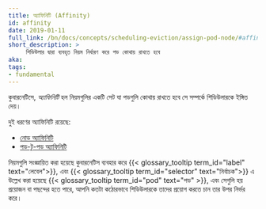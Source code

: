 ```yaml
---
title: অ্যাফিনিটি (Affinity)
id: affinity
date: 2019-01-11
full_link: /bn/docs/concepts/scheduling-eviction/assign-pod-node/#affinity-and-anti-affinity
short_description: >
     শিডিউলার দ্বারা ব্যবহৃত নিয়ম নির্ধারণ করে পড কোথায় রাখতে হবে
aka:
tags:
- fundamental
---
```


কুবারনেটিসে, _অ্যাফিনিটি_ হল নিয়মগুলির একটি সেট যা পডগুলি কোথায় রাখতে হবে সে সম্পর্কে শিডিউলারকে ইঙ্গিত দেয়।

<!--more-->
দুই ধরণের অ্যাফিনিটি রয়েছে:
* [নোড অ্যাফিনিটি](/bn/docs/concepts/scheduling-eviction/assign-pod-node/#node-affinity)
* [পড-টু-পড অ্যাফিনিটি](/bn/docs/concepts/scheduling-eviction/assign-pod-node/#inter-pod-affinity-and-ant-affinity)

নিয়মগুলি সংজ্ঞায়িত করা হয়েছে কুবারনেটিস ব্যবহার করে {{< glossary_tooltip term_id="label" text="লেবেল">}},
এবং {{< glossary_tooltip term_id="selector" text="নির্বাচক">}} এ উল্লেখ করা হয়েছে {{< glossary_tooltip term_id="pod" text="পড" >}},
এবং সেগুলি হয় প্রয়োজন বা পছন্দের হতে পারে, আপনি কতটা কঠোরভাবে শিডিউলারকে তাদের প্রয়োগ করতে চান তার উপর নির্ভর করে।
